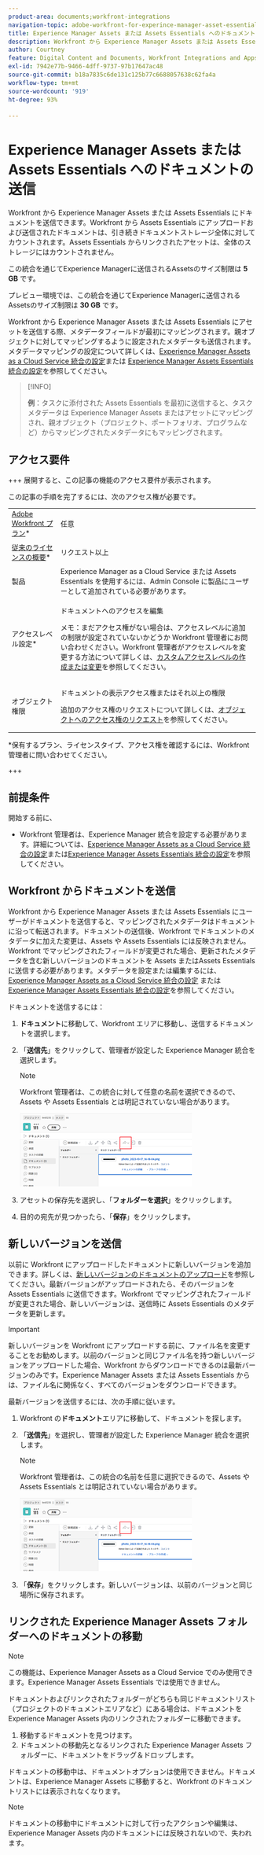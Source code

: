 ```yaml
---
product-area: documents;workfront-integrations
navigation-topic: adobe-workfront-for-experince-manager-asset-essentials
title: Experience Manager Assets または Assets Essentials へのドキュメントの送信
description: Workfront から Experience Manager Assets または Assets Essentials にドキュメントを送信できます。Workfront から Assets Essentials にアップロードおよび送信されたドキュメントは、引き続きドキュメントストレージ全体に対してカウントされます。Assets Essentials からリンクされたアセットは、全体のストレージにはカウントされません。
author: Courtney
feature: Digital Content and Documents, Workfront Integrations and Apps
exl-id: 7942e77b-9466-4dff-9737-97b17647ac48
source-git-commit: b18a7835c6de131c125b77c6688057638c62fa4a
workflow-type: tm+mt
source-wordcount: '919'
ht-degree: 93%

---
```


# Experience Manager Assets または Assets Essentials へのドキュメントの送信

Workfront から Experience Manager Assets または Assets Essentials にドキュメントを送信できます。Workfront から Assets Essentials にアップロードおよび送信されたドキュメントは、引き続きドキュメントストレージ全体に対してカウントされます。Assets Essentials からリンクされたアセットは、全体のストレージにはカウントされません。

この統合を通じてExperience Managerに送信されるAssetsのサイズ制限は **5 GB** です。

プレビュー環境では、この統合を通じてExperience Managerに送信されるAssetsのサイズ制限は **30 GB** です。

Workfront から Experience Manager Assets または Assets Essentials にアセットを送信する際、メタデータフィールドが最初にマッピングされます。親オブジェクトに対してマッピングするように設定されたメタデータも送信されます。メタデータマッピングの設定について詳しくは、[Experience Manager Assets as a Cloud Service 統合の設定](/help/quicksilver/administration-and-setup/configure-integrations/configure-aacs-integration.md)または [Experience Manager Assets Essentials 統合の設定](/help/quicksilver/documents/adobe-workfront-for-experience-manager-assets-essentials/setup-asset-essentials.md)を参照してください。

>[!INFO]
>
>**例**：タスクに添付された Assets Essentials を最初に送信すると、タスクメタデータは Experience Manager Assets またはアセットにマッピングされ、親オブジェクト（プロジェクト、ポートフォリオ、プログラムなど）からマッピングされたメタデータにもマッピングされます。

## アクセス要件

+++ 展開すると、この記事の機能のアクセス要件が表示されます。

この記事の手順を完了するには、次のアクセス権が必要です。

<table style="table-layout:auto"> 
 <col> 
 <col> 
 <tbody> 
  <tr> 
   <td role="rowheader"><a href="https://business.adobe.com/products/workfront/pricing.html" target="_blank">Adobe Workfront プラン</a>*</td> 
   <td> <p> 任意</p> </td> 
  </tr> 
  <tr> 
   <td role="rowheader"><a href="../../administration-and-setup/add-users/access-levels-and-object-permissions/wf-licenses.md" class="MCXref xref">従来のライセンスの概要</a>*</td> 
   <td> <p>リクエスト以上</p> </td> 
  </tr> 
  <tr> 
   <td role="rowheader">製品</td> 
   <td>Experience Manager as a Cloud Service または Assets Essentials を使用するには、Admin Console に製品にユーザーとして追加されている必要があります。
</td> 
  </tr> 
  <tr> 
   <td role="rowheader">アクセスレベル設定*</td> 
   <td> <p>ドキュメントへのアクセスを編集</p> <p>メモ：まだアクセス権がない場合は、アクセスレベルに追加の制限が設定されていないかどうか Workfront 管理者にお問い合わせください。Workfront 管理者がアクセスレベルを変更する方法について詳しくは、<a href="../../administration-and-setup/add-users/configure-and-grant-access/create-modify-access-levels.md" class="MCXref xref">カスタムアクセスレベルの作成または変更</a>を参照してください。</p> </td> 
  </tr> 
  <tr> 
   <td role="rowheader">オブジェクト権限</td> 
   <td> <p>ドキュメントの表示アクセス権またはそれ以上の権限</p> <p>追加のアクセス権のリクエストについて詳しくは、<a href="../../workfront-basics/grant-and-request-access-to-objects/request-access.md" class="MCXref xref">オブジェクトへのアクセス権のリクエスト</a>を参照してください。</p> </td> 
  </tr> 
 </tbody> 
</table>

&#42;保有するプラン、ライセンスタイプ、アクセス権を確認するには、Workfront 管理者に問い合わせてください。

+++

## 前提条件

開始する前に、

* Workfront 管理者は、Experience Manager 統合を設定する必要があります。詳細については、[Experience Manager Assets as a Cloud Service 統合の設定](/help/quicksilver/administration-and-setup/configure-integrations/configure-aacs-integration.md)または[Experience Manager Assets Essentials 統合の設定](/help/quicksilver/documents/adobe-workfront-for-experience-manager-assets-essentials/setup-asset-essentials.md)を参照してください。


## Workfront からドキュメントを送信

Workfront から Experience Manager Assets または Assets Essentials にユーザーがドキュメントを送信すると、マッピングされたメタデータはドキュメントに沿って転送されます。ドキュメントの送信後、Workfront でドキュメントのメタデータに加えた変更は、Assets や Assets Essentials には反映されません。Workfront でマッピングされたフィールドが変更された場合、更新されたメタデータを含む新しいバージョンのドキュメントを Assets またはAssets Essentials に送信する必要があります。メタデータを設定または編集するには、[Experience Manager Assets as a Cloud Service 統合の設定](/help/quicksilver/administration-and-setup/configure-integrations/configure-aacs-integration.md) または [Experience Manager Assets Essentials 統合の設定](../../documents/adobe-workfront-for-experience-manager-assets-essentials/setup-asset-essentials.md)を参照してください。

ドキュメントを送信するには：

1. **ドキュメント**&#x200B;に移動して、Workfront エリアに移動し、送信するドキュメントを選択します。
1. 「**送信先**」をクリックして、管理者が設定した Experience Manager 統合を選択します。

   >[!NOTE]
   >
   >Workfront 管理者は、この統合に対して任意の名前を選択できるので、Assets や Assets Essentials とは明記されていない場合があります。

   ![ 送信先 ](assets/copy-of-send-to-in-toolbar-350x149.png)

1. アセットの保存先を選択し、「**フォルダーを選択**」をクリックします。
1. 目的の宛先が見つかったら、「**保存**」をクリックします。

## 新しいバージョンを送信

以前に Workfront にアップロードしたドキュメントに新しいバージョンを追加できます。詳しくは、[新しいバージョンのドキュメントのアップロード](../../documents/managing-documents/upload-new-document-version.md)を参照してください。最新バージョンがアップロードされたら、そのバージョンを Assets Essentials に送信できます。Workfront でマッピングされたフィールドが変更された場合、新しいバージョンは、送信時に Assets Essentials のメタデータを更新します。

>[!IMPORTANT]
>
>新しいバージョンを Workfront にアップロードする前に、ファイル名を変更することをお勧めします。以前のバージョンと同じファイル名を持つ新しいバージョンをアップロードした場合、Workfront からダウンロードできるのは最新バージョンのみです。Experience Manager Assets または Assets Essentials からは、ファイル名に関係なく、すべてのバージョンをダウンロードできます。

最新バージョンを送信するには、次の手順に従います。

1. Workfront の&#x200B;**ドキュメント**&#x200B;エリアに移動して、ドキュメントを探します。
1. 「**送信先**」を選択し、管理者が設定した Experience Manager 統合を選択します。

   >[!NOTE]
   >
   >Workfront 管理者は、この統合の名前を任意に選択できるので、Assets や Assets Essentials とは明記されていない場合があります。

   ![ 送信先 ](assets/copy-of-send-to-in-toolbar-350x149.png)

1. 「**保存**」をクリックします。新しいバージョンは、以前のバージョンと同じ場所に保存されます。

## リンクされた Experience Manager Assets フォルダーへのドキュメントの移動

>[!NOTE]
>
>この機能は、Experience Manager Assets as a Cloud Service でのみ使用できます。Experience Manager Assets Essentials では使用できません。

ドキュメントおよびリンクされたフォルダーがどちらも同じドキュメントリスト（プロジェクトのドキュメントエリアなど）にある場合は、ドキュメントを Experience Manager Assets 内のリンクされたフォルダーに移動できます。

1. 移動するドキュメントを見つけます。
1. ドキュメントの移動先となるリンクされた Experience Manager Assets フォルダーに、ドキュメントをドラッグ＆ドロップします。

ドキュメントの移動中は、ドキュメントオプションは使用できません。ドキュメントは、Experience Manager Assets に移動すると、Workfront のドキュメントリストには表示されなくなります。

>[!NOTE]
>
> ドキュメントの移動中にドキュメントに対して行ったアクションや編集は、Experience Manager Assets 内のドキュメントには反映されないので、失われます。

